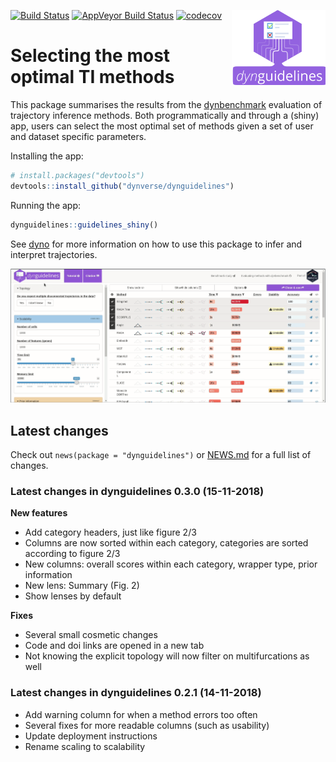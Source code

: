 
<!-- README.md is generated from README.Rmd. Please edit that file -->

[![Build
Status](https://img.shields.io/travis/dynverse/dynguidelines.svg?logo=travis)](https://travis-ci.org/dynverse/dynguidelines)
[![AppVeyor Build
Status](https://ci.appveyor.com/api/projects/status/github/dynverse/dynguidelines?branch=master&svg=true)](https://ci.appveyor.com/project/dynverse/dynguidelines)
[![codecov](https://codecov.io/gh/dynverse/dynguidelines/branch/master/graph/badge.svg)](https://codecov.io/gh/dynverse/dynguidelines)
<img src="man/figures/logo.png" align="right" width="150px" />

# Selecting the most optimal TI methods

This package summarises the results from the
[dynbenchmark](https://www.github.com/dynverse/dynbenchmark) evaluation
of trajectory inference methods. Both programmatically and through a
(shiny) app, users can select the most optimal set of methods given a
set of user and dataset specific parameters.

Installing the app:

``` r
# install.packages("devtools")
devtools::install_github("dynverse/dynguidelines")
```

Running the app:

``` r
dynguidelines::guidelines_shiny()
```

See [dyno](https://www.github.com/dynverse/dyno) for more information on
how to use this package to infer and interpret trajectories.

<!-- This gif was recorded using peek (https://github.com/phw/peek) --->

![demo](man/figures/demo.gif)

## Latest changes

Check out `news(package = "dynguidelines")` or [NEWS.md](inst/NEWS.md)
for a full list of
changes.

<!-- This section gets automatically generated from inst/NEWS.md, and also generates inst/NEWS -->

### Latest changes in dynguidelines 0.3.0 (15-11-2018)

**New features**

  - Add category headers, just like figure 2/3
  - Columns are now sorted within each category, categories are sorted
    according to figure 2/3
  - New columns: overall scores within each category, wrapper type,
    prior information
  - New lens: Summary (Fig. 2)
  - Show lenses by default

**Fixes**

  - Several small cosmetic changes
  - Code and doi links are opened in a new tab
  - Not knowing the explicit topology will now filter on multifurcations
    as well

### Latest changes in dynguidelines 0.2.1 (14-11-2018)

  - Add warning column for when a method errors too often
  - Several fixes for more readable columns (such as usability)
  - Update deployment instructions
  - Rename scaling to scalability
